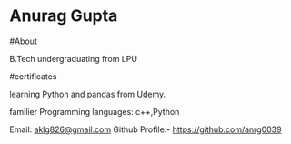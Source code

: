 # Anurag Gupta
#About

B.Tech undergraduating from LPU

#certificates

learning Python and pandas from Udemy.

familier Programming languages:
c++,Python

Email: aklg826@gmail.com
 Github Profile:- https://github.com/anrg0039